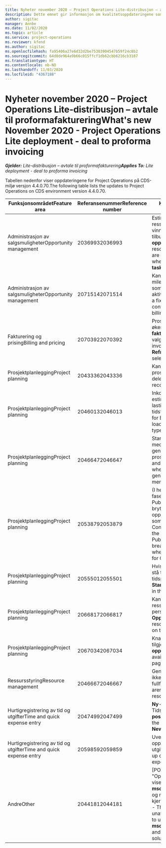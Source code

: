 ```yaml
---
title: Nyheter november 2020 – Project Operations Lite-distribusjon – avtale til proformafakturering
description: Dette emnet gir informasjon om kvalitetsoppdateringene som er tilgjengelige i november 2020-versjonen av Project Operations Lite-distribusjon – avtale til proformafakturering.
author: sigitac
manager: Annbe
ms.date: 11/02/2020
ms.topic: article
ms.service: project-operations
ms.reviewer: kfend
ms.author: sigitac
ms.openlocfilehash: fa95406a27e6d32d2be75303904547b59f24c8b2
ms.sourcegitcommit: 64d0de964a9b66c015ffcf1db62cbb6216cb3187
ms.translationtype: HT
ms.contentlocale: nb-NO
ms.lasthandoff: 11/03/2020
ms.locfileid: "4367188"
---
```

# <a name="whats-new-november-2020---project-operations-lite-deployment---deal-to-proforma-invoicing"></a><span data-ttu-id="2b446-103">Nyheter november 2020 – Project Operations Lite-distribusjon – avtale til proformafakturering</span><span class="sxs-lookup"><span data-stu-id="2b446-103">What's new November 2020 - Project Operations Lite deployment - deal to proforma invoicing</span></span>

<span data-ttu-id="2b446-104">_**Gjelder:** Lite-distribusjon – avtale til proformafakturering_</span><span class="sxs-lookup"><span data-stu-id="2b446-104">_**Applies To:** Lite deployment - deal to proforma invoicing_</span></span>

<span data-ttu-id="2b446-105">Tabellen nedenfor viser oppdateringene for Project Operations på CDS-miljø versjon 4.4.0.70.</span><span class="sxs-lookup"><span data-stu-id="2b446-105">The following table lists the updates to Project Operations on CDS environment version 4.4.0.70.</span></span>

| <span data-ttu-id="2b446-106">Funksjonsområdet</span><span class="sxs-lookup"><span data-stu-id="2b446-106">Feature area</span></span>                 | <span data-ttu-id="2b446-107">Referansenummer</span><span class="sxs-lookup"><span data-stu-id="2b446-107">Reference number</span></span> | <span data-ttu-id="2b446-108">Kvalitetsoppdatering</span><span class="sxs-lookup"><span data-stu-id="2b446-108">Quality update</span></span>                                                                                                                                                                    |
|------------------------------|------------------|-----------------------------------------------------------------------------------------------------------------------------------------------------------------------------------|
| <span data-ttu-id="2b446-109">  Administrasjon av salgsmuligheter</span><span class="sxs-lookup"><span data-stu-id="2b446-109">Opportunity management</span></span>       | <span data-ttu-id="2b446-110">2036993</span><span class="sxs-lookup"><span data-stu-id="2b446-110">2036993</span></span>          | <span data-ttu-id="2b446-111">Estimatlinje og kontraktlinjer for ressurstilordning oppdateres på vinnende tilbud når tilbudslinjetypen er **Alle oppgaver**.</span><span class="sxs-lookup"><span data-stu-id="2b446-111">Estimate line and resource   assignment contract lines are updated on winning quotes when the quote line   type is **All tasks**.</span></span>                                                 |
| <span data-ttu-id="2b446-112">  Administrasjon av salgsmuligheter</span><span class="sxs-lookup"><span data-stu-id="2b446-112">Opportunity management</span></span>       | <span data-ttu-id="2b446-113">2071514</span><span class="sxs-lookup"><span data-stu-id="2b446-113">2071514</span></span>          | <span data-ttu-id="2b446-114">Kan ikke opprette en faktura for en milepæl for fast pris på en kontrakt som har oppgavebasert fakturering aktivert.</span><span class="sxs-lookup"><span data-stu-id="2b446-114">Can't create an invoice for a   fixed price milestone on a contract that has task-based billing enabled.</span></span>                                                                          |
| <span data-ttu-id="2b446-115">Fakturering og prising</span><span class="sxs-lookup"><span data-stu-id="2b446-115">Billing and pricing</span></span>          | <span data-ttu-id="2b446-116">2070392</span><span class="sxs-lookup"><span data-stu-id="2b446-116">2070392</span></span>          | <span data-ttu-id="2b446-117">Prosjektkontraktlinjer på fakturaen øker hver gang **Oppdater fakturatransaksjoner** er valgt.</span><span class="sxs-lookup"><span data-stu-id="2b446-117">Project contract lines on the   invoice increase every time **Refresh invoice transactions** is   selected.</span></span>                                                                       |
| <span data-ttu-id="2b446-118">Prosjektplanlegging</span><span class="sxs-lookup"><span data-stu-id="2b446-118">Project planning</span></span>             | <span data-ttu-id="2b446-119">2043336</span><span class="sxs-lookup"><span data-stu-id="2b446-119">2043336</span></span>          | <span data-ttu-id="2b446-120">Kan ikke slette en oppføring for prosjektteammedlem.</span><span class="sxs-lookup"><span data-stu-id="2b446-120">Unable to delete a project team member record.</span></span>                                                                                                                                    |
| <span data-ttu-id="2b446-121">Prosjektplanlegging</span><span class="sxs-lookup"><span data-stu-id="2b446-121">Project planning</span></span>             | <span data-ttu-id="2b446-122">2046013</span><span class="sxs-lookup"><span data-stu-id="2b446-122">2046013</span></span>          | <span data-ttu-id="2b446-123">Inkonsekvent virkemåte for estimatmerkers kolonner under lasting i forhold til endring av tidsfasetype.</span><span class="sxs-lookup"><span data-stu-id="2b446-123">Inconsistent behavior for   Estimates tag columns during load vs. on change of time-phase type.</span></span>                                                                                   |
| <span data-ttu-id="2b446-124">Prosjektplanlegging</span><span class="sxs-lookup"><span data-stu-id="2b446-124">Project planning</span></span>             | <span data-ttu-id="2b446-125">2046647</span><span class="sxs-lookup"><span data-stu-id="2b446-125">2046647</span></span>          | <span data-ttu-id="2b446-126">Start- og sluttidspunktene avviker med en time når ressurskrav blir generert fra prosjektgruppemedlemmer.</span><span class="sxs-lookup"><span data-stu-id="2b446-126">Start and end times are off by   an hour when resource requirements are generated from project team members.</span></span>                                                                      |
| <span data-ttu-id="2b446-127">Prosjektplanlegging</span><span class="sxs-lookup"><span data-stu-id="2b446-127">Project planning</span></span>             | <span data-ttu-id="2b446-128">2053879</span><span class="sxs-lookup"><span data-stu-id="2b446-128">2053879</span></span>          | <span data-ttu-id="2b446-129">(I henhold til de forestående CDS-fasene) PublishUnassignedAssignments bryter et forsøk på å lagre en oppgave ved feilen om at verdien som er sent til ConditionOperator.In, er tom.</span><span class="sxs-lookup"><span data-stu-id="2b446-129">(Per the upcoming CDS   rollout)   PublishUnassignedAssignments   breaks an attempt to save a task when  the error, "The   value passed for ConditionOperator.In is   empty."</span></span> |
| <span data-ttu-id="2b446-130">Prosjektplanlegging</span><span class="sxs-lookup"><span data-stu-id="2b446-130">Project planning</span></span>             | <span data-ttu-id="2b446-131">2055501</span><span class="sxs-lookup"><span data-stu-id="2b446-131">2055501</span></span>          | <span data-ttu-id="2b446-132">Hvis du lar **Prosjektets startdato** stå tom, fører det til en feil i tidsplanen.</span><span class="sxs-lookup"><span data-stu-id="2b446-132">Leaving the **Project Start   Date** empty causes a failure in the schedule.</span></span>                                                                                                      |
| <span data-ttu-id="2b446-133">Prosjektplanlegging</span><span class="sxs-lookup"><span data-stu-id="2b446-133">Project planning</span></span>             | <span data-ttu-id="2b446-134">2066817</span><span class="sxs-lookup"><span data-stu-id="2b446-134">2066817</span></span>          | <span data-ttu-id="2b446-135">Kan ikke opprette en generisk ressurs ved hjelp av personvelgeren i kategorien **Oppgaver**.</span><span class="sxs-lookup"><span data-stu-id="2b446-135">Can't create a generic   resource   using the people picker on   the **Tasks** tab.</span></span>                                                                                               |
| <span data-ttu-id="2b446-136">Prosjektplanlegging</span><span class="sxs-lookup"><span data-stu-id="2b446-136">Project planning</span></span>             | <span data-ttu-id="2b446-137">2067034</span><span class="sxs-lookup"><span data-stu-id="2b446-137">2067034</span></span>          | <span data-ttu-id="2b446-138">Knappen **Vis detaljer** er ikke tilgjengelig på siden **Detaljer for oppgave**.</span><span class="sxs-lookup"><span data-stu-id="2b446-138">**View Details** button isn't available on the **Details of Task** page.</span></span>                                                                                                         |
| <span data-ttu-id="2b446-139">Ressursstyring</span><span class="sxs-lookup"><span data-stu-id="2b446-139">Resource management</span></span>          | <span data-ttu-id="2b446-140">2046667</span><span class="sxs-lookup"><span data-stu-id="2b446-140">2046667</span></span>          | <span data-ttu-id="2b446-141">Generiske teammedlemmer slettes ikke selv etter at alle ressurser er fullført.</span><span class="sxs-lookup"><span data-stu-id="2b446-141">Generic team members aren't   deleted even after all resources are fulfilled.</span></span>                                                                                                     |
| <span data-ttu-id="2b446-142">Hurtigregistrering av tid og utgifter</span><span class="sxs-lookup"><span data-stu-id="2b446-142">Time and quick expense entry</span></span> | <span data-ttu-id="2b446-143">2047499</span><span class="sxs-lookup"><span data-stu-id="2b446-143">2047499</span></span>          | <span data-ttu-id="2b446-144">**Ny**-knappen på siden Tidsoppføring åpner siden **Ny e-postsignatur**.</span><span class="sxs-lookup"><span data-stu-id="2b446-144">The **New** button on the Time   Entry page opens the **New Email Signature** page.</span></span>                                                                                               |
| <span data-ttu-id="2b446-145">Hurtigregistrering av tid og utgifter</span><span class="sxs-lookup"><span data-stu-id="2b446-145">Time and quick expense entry</span></span> | <span data-ttu-id="2b446-146">2059859</span><span class="sxs-lookup"><span data-stu-id="2b446-146">2059859</span></span>          | <span data-ttu-id="2b446-147">Uventet popup-vindu åpnes når du oppretter en utgiftsoppføring.</span><span class="sxs-lookup"><span data-stu-id="2b446-147">Unexpected   pop-up opens when creating an expense entry.</span></span>                                                                                                                         |
| <span data-ttu-id="2b446-148">Andre</span><span class="sxs-lookup"><span data-stu-id="2b446-148">Other</span></span>                        | <span data-ttu-id="2b446-149">2044181</span><span class="sxs-lookup"><span data-stu-id="2b446-149">2044181</span></span>          | <span data-ttu-id="2b446-150">[PO-avinstallasjon] – Feilen "Oppføringen er utilgjengelig" vises når du prøver å avinstallere **msdyn_ProjectServiceCore_Patch** og msdyn for Project Service-kjerneløsninger.</span><span class="sxs-lookup"><span data-stu-id="2b446-150">[PO Uninstallation] - The error,   "Record is unavailable" occurs when you try to uninstall   **msdyn_ProjectServiceCore_Patch** and msdyn Project service core solutions.</span></span>        |
